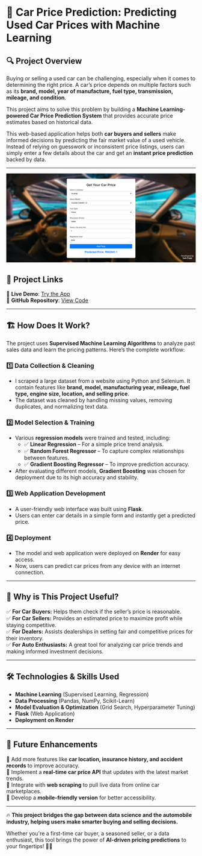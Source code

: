 # 🚗 Car Price Prediction: Predicting Used Car Prices with Machine Learning  

## 🔍 Project Overview  
Buying or selling a used car can be challenging, especially when it comes to determining the right price. A car’s price depends on multiple factors such as its **brand, model, year of manufacture, fuel type, transmission, mileage, and condition**.  

This project aims to solve this problem by building a **Machine Learning-powered Car Price Prediction System** that provides accurate price estimates based on historical data.  

This web-based application helps both **car buyers and sellers** make informed decisions by predicting the fair market value of a used vehicle. Instead of relying on guesswork or inconsistent price listings, users can simply enter a few details about the car and get an **instant price prediction** backed by data.  

---

![Car Price Prediction](/assets/images/cp.png)

## 🔗 Project Links  
🚀 **Live Demo**: [Try the App](https://car-price-prediction-9tmb.onrender.com/)  
📂 **GitHub Repository**: [View Code](https://github.com/tarkptel/Cars-Price-Prediction?tab=readme-ov-file)  

---

## 🏗 How Does It Work?  
The project uses **Supervised Machine Learning Algorithms** to analyze past sales data and learn the pricing patterns. Here’s the complete workflow:  

### 1️⃣ Data Collection & Cleaning  
- I scraped a large dataset from a website using Python and Selenium. It contain features like **brand, model, manufacturing year, mileage, fuel type, engine size, location, and selling price**.  
- The dataset was cleaned by handling missing values, removing duplicates, and normalizing text data.  

### 2️⃣ Model Selection & Training  
- Various **regression models** were trained and tested, including:  
  - ✅ **Linear Regression** – For a simple price trend analysis.  
  - ✅ **Random Forest Regressor** – To capture complex relationships between features.  
  - ✅ **Gradient Boosting Regressor** – To improve prediction accuracy.  
- After evaluating different models, **Gradient Boosting** was chosen for deployment due to its high accuracy and stability.  

### 3️⃣ Web Application Development  
- A user-friendly web interface was built using **Flask**.  
- Users can enter car details in a simple form and instantly get a predicted price.  

### 4️⃣ Deployment  
- The model and web application were deployed on **Render** for easy access.  
- Now, users can predict car prices from any device with an internet connection.  

---

## 🌟 Why is This Project Useful?  
✅ **For Car Buyers:** Helps them check if the seller’s price is reasonable.  
✅ **For Car Sellers:** Provides an estimated price to maximize profit while staying competitive.  
✅ **For Dealers:** Assists dealerships in setting fair and competitive prices for their inventory.  
✅ **For Auto Enthusiasts:** A great tool for analyzing car price trends and making informed investment decisions.  



---

## 🛠 Technologies & Skills Used  
- **Machine Learning** (Supervised Learning, Regression)  
- **Data Processing** (Pandas, NumPy, Scikit-Learn)  
- **Model Evaluation & Optimization** (Grid Search, Hyperparameter Tuning)  
- **Flask** (Web Application)  
- **Deployment on Render**  

---

## 🎯 Future Enhancements  
🔹 Add more features like **car location, insurance history, and accident records** to improve accuracy.  
🔹 Implement a **real-time car price API** that updates with the latest market trends.  
🔹 Integrate with **web scraping** to pull live data from online car marketplaces.  
🔹 Develop a **mobile-friendly version** for better accessibility.  

---

🔥 **This project bridges the gap between data science and the automobile industry, helping users make smarter buying and selling decisions.**  

Whether you're a first-time car buyer, a seasoned seller, or a data enthusiast, this tool brings the power of **AI-driven pricing predictions** to your fingertips! 🚗💨  
